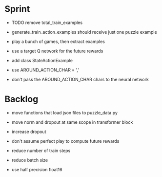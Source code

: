 # Sprint

- TODO remove total_train_examples

- generate_train_action_examples should receive just one puzzle example
- play a bunch of games, then extract examples

- use a target Q network for the future rewards
- add class StateActionExample

- use AROUND_ACTION_CHAR = ','
- don't pass the AROUND_ACTION_CHAR chars to the neural network

# Backlog

- move functions that load json files to puzzle_data.py
- move norm and dropout at same scope in transformer block
- increase dropout

- don't assume perfect play to compute future rewards
- reduce number of train steps
- reduce batch size
- use half precision float16

